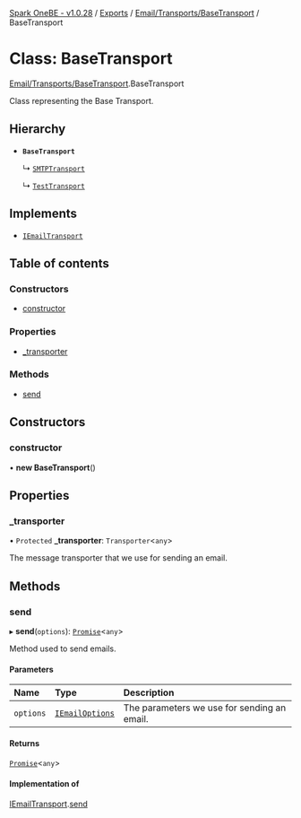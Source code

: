 [Spark OneBE - v1.0.28](../README.md) / [Exports](../modules.md) / [Email/Transports/BaseTransport](../modules/Email_Transports_BaseTransport.md) / BaseTransport

# Class: BaseTransport

[Email/Transports/BaseTransport](../modules/Email_Transports_BaseTransport.md).BaseTransport

Class representing the Base Transport.

## Hierarchy

- **`BaseTransport`**

  ↳ [`SMTPTransport`](Email_Transports_SMTPTransport.SMTPTransport.md)

  ↳ [`TestTransport`](Email_Transports_TestTransport.TestTransport.md)

## Implements

- [`IEmailTransport`](../interfaces/Email_Transports_IEmailTransport.IEmailTransport.md)

## Table of contents

### Constructors

- [constructor](Email_Transports_BaseTransport.BaseTransport.md#constructor)

### Properties

- [\_transporter](Email_Transports_BaseTransport.BaseTransport.md#_transporter)

### Methods

- [send](Email_Transports_BaseTransport.BaseTransport.md#send)

## Constructors

### constructor

• **new BaseTransport**()

## Properties

### \_transporter

• `Protected` **\_transporter**: `Transporter`<`any`\>

The message transporter that we use for sending an email.

## Methods

### send

▸ **send**(`options`): [`Promise`]( https://developer.mozilla.org/en-US/docs/Web/JavaScript/Reference/Global_Objects/Promise )<`any`\>

Method used to send emails.

#### Parameters

| Name | Type | Description |
| :------ | :------ | :------ |
| `options` | [`IEmailOptions`](../interfaces/Email_Transports_IEmailTransport.IEmailOptions.md) | The parameters we use for sending an email. |

#### Returns

[`Promise`]( https://developer.mozilla.org/en-US/docs/Web/JavaScript/Reference/Global_Objects/Promise )<`any`\>

#### Implementation of

[IEmailTransport](../interfaces/Email_Transports_IEmailTransport.IEmailTransport.md).[send](../interfaces/Email_Transports_IEmailTransport.IEmailTransport.md#send)
